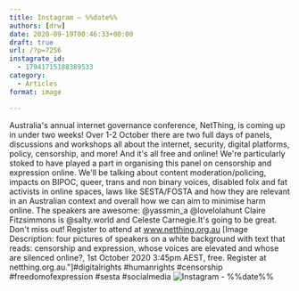 ```yaml
---
title: Instagram – %%date%%
authors: [drw]
date: 2020-09-19T00:46:33+00:00
draft: true
url: /?p=7256
instagrate_id:
  - 17941715188389533
category:
  - Articles
format: image

---
```

Australia's annual internet governance conference, NetThing, is coming up in under two weeks! Over 1-2 October there are two full days of panels, discussions and workshops all about the internet, security, digital platforms, policy, censorship, and more! And it's all free and online! We're particularly stoked to have played a part in organising this panel on censorship and expression online. We'll be talking about content moderation/policing, impacts on BIPOC, queer, trans and non binary voices, disabled folx and fat activists in online spaces, laws like SESTA/FOSTA and how they are relevant in an Australian context and overall how we can aim to minimise harm online. The speakers are awesome: @yassmin_a @lovelolahunt Claire Fitzsimmons is @salty.world and Celeste Carnegie.It's going to be great. Don't miss out! Register to attend at www.netthing.org.au [Image Description: four pictures of speakers on a white background with text that reads: censorship and expression, whose voices are elevated and whose are silenced online?, 1st October 2020 3:45pm AEST, free. Register at netthing.org.au."]#digitalrights #humanrights #censorship #freedomofexpression #sesta #socialmedia
<img decoding="async" src="/wp-content/uploads/2020/09/119664636_655402958718587_4794829901053368586_n.mp4" alt="Instagram - %%date%%" />
